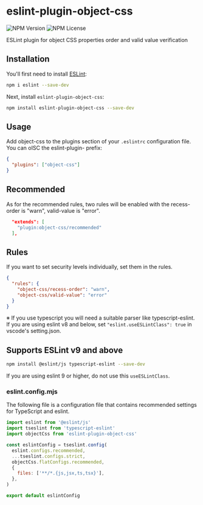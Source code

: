 # eslint-plugin-object-css

![NPM Version](https://img.shields.io/npm/v/eslint-plugin-object-css?color=brightgreen)
![NPM License](https://img.shields.io/npm/l/eslint-plugin-object-css?color=yellow)

ESLint plugin for object CSS properties order and valid value verification

## Installation

You'll first need to install [ESLint](https://eslint.org/):

```sh
npm i eslint --save-dev
```

Next, install `eslint-plugin-object-css`:

```sh
npm install eslint-plugin-object-css --save-dev
```

## Usage

Add object-css to the plugins section of your `.eslintrc` configuration file. You can oISC the eslint-plugin- prefix:

```json
{
  "plugins": ["object-css"]
}
```

## Recommended

As for the recommended rules, two rules will be enabled with the recess-order is "warn", valid-value is "error".

```json
  "extends": [
    "plugin:object-css/recommended"
  ],
```

## Rules

If you want to set security levels individually, set them in the rules.

```json
{
  "rules": {
    "object-css/recess-order": "warn",
    "object-css/valid-value": "error"
  }
}
```

※ If you use typescript you will need a suitable parser like typescript-eslint.  
If you are using eslint v8 and below, set `"eslint.useESLintClass": true` in vscode's setting.json.

## Supports ESLint v9 and above

```sh
npm install @eslint/js typescript-eslint --save-dev
```

If you are using eslint 9 or higher, do not use this `useESLintClass`.

### eslint.config.mjs

The following file is a configuration file that contains recommended settings for TypeScript and eslint.

```js
import eslint from '@eslint/js'
import tseslint from 'typescript-eslint'
import objectCss from 'eslint-plugin-object-css'

const eslintConfig = tseslint.config(
  eslint.configs.recommended,
  ...tseslint.configs.strict,
  objectCss.flatConfigs.recommended,
  {
    files: ['**/*.{js,jsx,ts,tsx}'],
  },
)

export default eslintConfig
```
